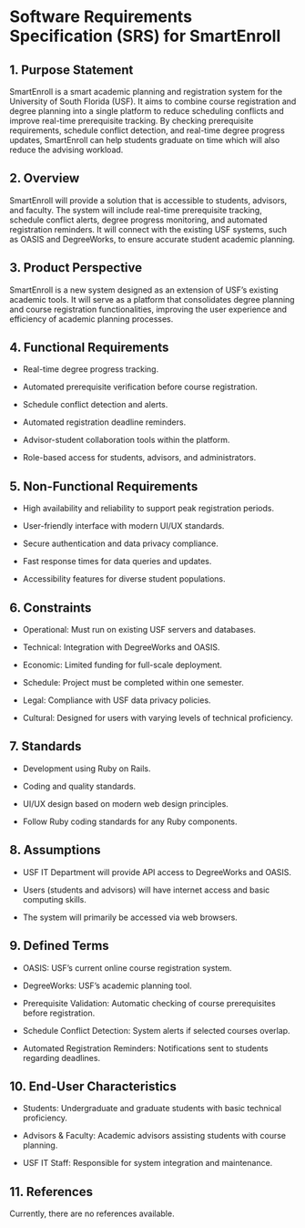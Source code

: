 # Software Requirements Specification (SRS) for SmartEnroll

## 1. Purpose Statement

SmartEnroll is a smart academic planning and registration system for the University of South Florida (USF). It aims to combine course registration and degree planning into a single platform to reduce scheduling conflicts and improve real-time prerequisite tracking. By checking prerequisite requirements, schedule conflict detection, and real-time degree progress updates, SmartEnroll can help students graduate on time which will also reduce the advising workload.

## 2. Overview

SmartEnroll will provide a solution that is accessible to students, advisors, and faculty. The system will include real-time prerequisite tracking, schedule conflict alerts, degree progress monitoring, and automated registration reminders. It will connect with the existing USF systems, such as OASIS and DegreeWorks, to ensure accurate student academic planning.

## 3. Product Perspective

SmartEnroll is a new system designed as an extension of USF’s existing academic tools. It will serve as a platform that consolidates degree planning and course registration functionalities, improving the user experience and efficiency of academic planning processes.

## 4. Functional Requirements

- Real-time degree progress tracking.

- Automated prerequisite verification before course registration.

- Schedule conflict detection and alerts.

- Automated registration deadline reminders.

- Advisor-student collaboration tools within the platform.

- Role-based access for students, advisors, and administrators.

## 5. Non-Functional Requirements

- High availability and reliability to support peak registration periods.

- User-friendly interface with modern UI/UX standards.

- Secure authentication and data privacy compliance.

- Fast response times for data queries and updates.

- Accessibility features for diverse student populations.

## 6. Constraints

- Operational: Must run on existing USF servers and databases.

- Technical: Integration with DegreeWorks and OASIS.

- Economic: Limited funding for full-scale deployment.

- Schedule: Project must be completed within one semester.

- Legal: Compliance with USF data privacy policies.

- Cultural: Designed for users with varying levels of technical proficiency.

## 7. Standards

- Development using Ruby on Rails.

- Coding and quality standards.

- UI/UX design based on modern web design principles.

- Follow Ruby coding standards for any Ruby components.

## 8. Assumptions

- USF IT Department will provide API access to DegreeWorks and OASIS.

- Users (students and advisors) will have internet access and basic computing skills.

- The system will primarily be accessed via web browsers.

## 9. Defined Terms

- OASIS: USF’s current online course registration system.

- DegreeWorks: USF’s academic planning tool.

- Prerequisite Validation: Automatic checking of course prerequisites before registration.

- Schedule Conflict Detection: System alerts if selected courses overlap.

- Automated Registration Reminders: Notifications sent to students regarding deadlines.

## 10. End-User Characteristics

- Students: Undergraduate and graduate students with basic technical proficiency.

- Advisors & Faculty: Academic advisors assisting students with course planning.

- USF IT Staff: Responsible for system integration and maintenance.

## 11. References

Currently, there are no references available.
